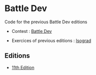 # Battle Dev

Code for the previous Battle Dev editions

- Contest : [Battle Dev](https://battledev.blogdumoderateur.com)

- Exercices of previous editions : [Isograd](https://www.isograd.com/FR/solutionconcours.php)

## Editions

- [11th Edition](11th-edition/README.md)